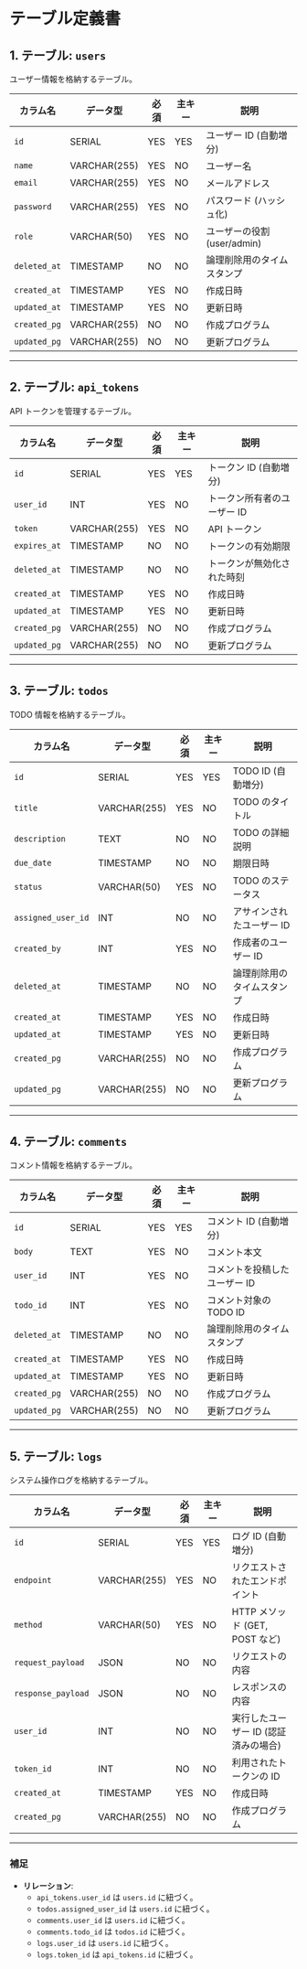 # **テーブル定義書**

## **1. テーブル: `users`**

ユーザー情報を格納するテーブル。

| カラム名     | データ型     | 必須 | 主キー | 説明                        |
| ------------ | ------------ | ---- | ------ | --------------------------- |
| `id`         | SERIAL       | YES  | YES    | ユーザー ID (自動増分)      |
| `name`       | VARCHAR(255) | YES  | NO     | ユーザー名                  |
| `email`      | VARCHAR(255) | YES  | NO     | メールアドレス              |
| `password`   | VARCHAR(255) | YES  | NO     | パスワード (ハッシュ化)     |
| `role`       | VARCHAR(50)  | YES  | NO     | ユーザーの役割 (user/admin) |
| `deleted_at` | TIMESTAMP    | NO   | NO     | 論理削除用のタイムスタンプ  |
| `created_at` | TIMESTAMP    | YES  | NO     | 作成日時                    |
| `updated_at` | TIMESTAMP    | YES  | NO     | 更新日時                    |
| `created_pg` | VARCHAR(255) | NO   | NO     | 作成プログラム              |
| `updated_pg` | VARCHAR(255) | NO   | NO     | 更新プログラム              |

---

## **2. テーブル: `api_tokens`**

API トークンを管理するテーブル。

| カラム名     | データ型     | 必須 | 主キー | 説明                        |
| ------------ | ------------ | ---- | ------ | --------------------------- |
| `id`         | SERIAL       | YES  | YES    | トークン ID (自動増分)      |
| `user_id`    | INT          | YES  | NO     | トークン所有者のユーザー ID |
| `token`      | VARCHAR(255) | YES  | NO     | API トークン                |
| `expires_at` | TIMESTAMP    | NO   | NO     | トークンの有効期限          |
| `deleted_at` | TIMESTAMP    | NO   | NO     | トークンが無効化された時刻  |
| `created_at` | TIMESTAMP    | YES  | NO     | 作成日時                    |
| `updated_at` | TIMESTAMP    | YES  | NO     | 更新日時                    |
| `created_pg` | VARCHAR(255) | NO   | NO     | 作成プログラム              |
| `updated_pg` | VARCHAR(255) | NO   | NO     | 更新プログラム              |

---

## **3. テーブル: `todos`**

TODO 情報を格納するテーブル。

| カラム名           | データ型     | 必須 | 主キー | 説明                       |
| ------------------ | ------------ | ---- | ------ | -------------------------- |
| `id`               | SERIAL       | YES  | YES    | TODO ID (自動増分)         |
| `title`            | VARCHAR(255) | YES  | NO     | TODO のタイトル            |
| `description`      | TEXT         | NO   | NO     | TODO の詳細説明            |
| `due_date`         | TIMESTAMP    | NO   | NO     | 期限日時                   |
| `status`           | VARCHAR(50)  | YES  | NO     | TODO のステータス          |
| `assigned_user_id` | INT          | NO   | NO     | アサインされたユーザー ID  |
| `created_by`       | INT          | YES  | NO     | 作成者のユーザー ID        |
| `deleted_at`       | TIMESTAMP    | NO   | NO     | 論理削除用のタイムスタンプ |
| `created_at`       | TIMESTAMP    | YES  | NO     | 作成日時                   |
| `updated_at`       | TIMESTAMP    | YES  | NO     | 更新日時                   |
| `created_pg`       | VARCHAR(255) | NO   | NO     | 作成プログラム             |
| `updated_pg`       | VARCHAR(255) | NO   | NO     | 更新プログラム             |

---

## **4. テーブル: `comments`**

コメント情報を格納するテーブル。

| カラム名     | データ型     | 必須 | 主キー | 説明                          |
| ------------ | ------------ | ---- | ------ | ----------------------------- |
| `id`         | SERIAL       | YES  | YES    | コメント ID (自動増分)        |
| `body`       | TEXT         | YES  | NO     | コメント本文                  |
| `user_id`    | INT          | YES  | NO     | コメントを投稿したユーザー ID |
| `todo_id`    | INT          | YES  | NO     | コメント対象の TODO ID        |
| `deleted_at` | TIMESTAMP    | NO   | NO     | 論理削除用のタイムスタンプ    |
| `created_at` | TIMESTAMP    | YES  | NO     | 作成日時                      |
| `updated_at` | TIMESTAMP    | YES  | NO     | 更新日時                      |
| `created_pg` | VARCHAR(255) | NO   | NO     | 作成プログラム                |
| `updated_pg` | VARCHAR(255) | NO   | NO     | 更新プログラム                |

---

## **5. テーブル: `logs`**

システム操作ログを格納するテーブル。

| カラム名           | データ型     | 必須 | 主キー | 説明                                 |
| ------------------ | ------------ | ---- | ------ | ------------------------------------ |
| `id`               | SERIAL       | YES  | YES    | ログ ID (自動増分)                   |
| `endpoint`         | VARCHAR(255) | YES  | NO     | リクエストされたエンドポイント       |
| `method`           | VARCHAR(50)  | YES  | NO     | HTTP メソッド (GET, POST など)       |
| `request_payload`  | JSON         | NO   | NO     | リクエストの内容                     |
| `response_payload` | JSON         | NO   | NO     | レスポンスの内容                     |
| `user_id`          | INT          | NO   | NO     | 実行したユーザー ID (認証済みの場合) |
| `token_id`         | INT          | NO   | NO     | 利用されたトークンの ID              |
| `created_at`       | TIMESTAMP    | YES  | NO     | 作成日時                             |
| `created_pg`       | VARCHAR(255) | NO   | NO     | 作成プログラム                       |

---

### **補足**

- **リレーション**:
  - `api_tokens.user_id` は `users.id` に紐づく。
  - `todos.assigned_user_id` は `users.id` に紐づく。
  - `comments.user_id` は `users.id` に紐づく。
  - `comments.todo_id` は `todos.id` に紐づく。
  - `logs.user_id` は `users.id` に紐づく。
  - `logs.token_id` は `api_tokens.id` に紐づく。
